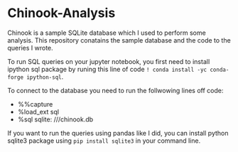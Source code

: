 # Chinook-Analysis
Chinook is a sample SQLite database which I used to perform some analysis.
This repository conatains the sample database and the code to the queries I wrote.

To run SQL queries on your jupyter notebook, you first need to install ipython sql package by runing this line of code `! conda install -yc conda-forge ipython-sql`. 

To connect to the database you need to run the follwowing lines off code:
* %%capture
* %load_ext sql
* %sql sqlite: ///chinook.db

If you want to run the queries using pandas like I did, you can install python sqlite3 package using `pip install sqlite3` in your command line.

